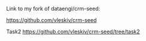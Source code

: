 Link to my fork of dataengi/crm-seed:

https://github.com/vleskiv/crm-seed

Task2
https://github.com/vleskiv/crm-seed/tree/task2

